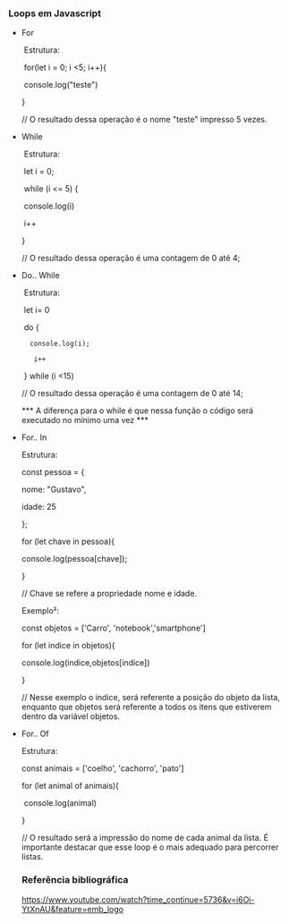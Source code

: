 ### Loops em Javascript

- For

  ​	Estrutura: 

  ​	for(let i = 0; i <5; i++){

  ​	console.log("teste")

  } 

  // O resultado dessa operação é o nome "teste" impresso 5 vezes. 

- While

  ​	Estrutura: 

  ​	let i = 0; 

  ​	while (i <= 5) {

  ​	console.log(i)

  ​	i++

  } 

  // O resultado dessa operação é uma contagem de 0 até 4;

- Do.. While

  ​	Estrutura: 

  ​	let i= 0

  ​	do { 

    	console.log(i);
  	
    	 i++

  ​	} while (i <15)

  // O resultado dessa operação é uma contagem de 0 até 14;

  *** A diferença para o while é que nessa função o código será executado no mínimo uma vez ***

- For.. In

  Estrutura: 

    const pessoa = {

    nome: "Gustavo",

    idade: 25

  }; 

  for (let chave in pessoa){

    console.log(pessoa[chave]);

  } 

  // Chave se refere a propriedade nome e idade. 

  Exemplo²: 

  const objetos = ['Carro', 'notebook','smartphone']

  for (let indice in objetos){

  console.log(indice,objetos[indice])

  }

  // Nesse exemplo o indice, será referente a posição do objeto da lista, enquanto que objetos será referente a todos os itens que estiverem dentro da variável objetos.

- For.. Of

  Estrutura: 

  const animais = ['coelho', 'cachorro', 'pato']

  for (let animal of animais){

  ​	console.log(animal)

  }

  // O resultado será a impressão do nome de cada animal da lista. É importante destacar que esse loop é o mais adequado para percorrer listas. 

  ### Referência bibliográfica
  
  https://www.youtube.com/watch?time_continue=5736&v=i6Oi-YtXnAU&feature=emb_logo